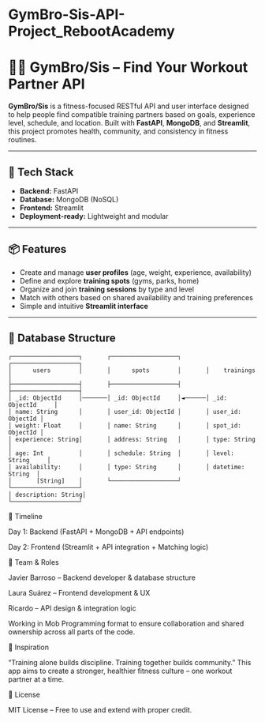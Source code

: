# GymBro-Sis-API-Project_RebootAcademy

# 🏋️‍♀️ GymBro/Sis – Find Your Workout Partner API

**GymBro/Sis** is a fitness-focused RESTful API and user interface designed to help people find compatible training partners based on goals, experience level, schedule, and location. Built with **FastAPI**, **MongoDB**, and **Streamlit**, this project promotes health, community, and consistency in fitness routines.

---

## 🚀 Tech Stack

- **Backend:** FastAPI
- **Database:** MongoDB (NoSQL)
- **Frontend:** Streamlit
- **Deployment-ready:** Lightweight and modular

---

## 📦 Features

- Create and manage **user profiles** (age, weight, experience, availability)
- Define and explore **training spots** (gyms, parks, home)
- Organize and join **training sessions** by type and level
- Match with others based on shared availability and training preferences
- Simple and intuitive **Streamlit interface**

---

## 🧱 Database Structure
```text
┌───────────────────┐       ┌───────────────────┐       ┌───────────────────┐
│      users        │       │      spots        │       │    trainings       │
├───────────────────┤       ├───────────────────┤       ├───────────────────┤
│ _id: ObjectId     │───────│ _id: ObjectId     │◄──────│ _id: ObjectId     │
│ name: String      │       │ user_id: ObjectId │       │ user_id: ObjectId │
│ weight: Float     │       │ name: String      │       │ spot_id: ObjectId │
│ experience: String│       │ address: String   │       │ type: String      │
│ age: Int          │       │ schedule: String  │       │ level: String     │
│ availability:     │       │ type: String      │       │ datetime: String  │
│       [String]    │       └───────────────────┘       └───────────────────┘
│ description: String│
└───────────────────┘
```


📅 Timeline

   Day 1: Backend (FastAPI + MongoDB + API endpoints)

   Day 2: Frontend (Streamlit + API integration + Matching logic)

👥 Team & Roles

  Javier Barroso – Backend developer & database structure

  Laura Suárez – Frontend development & UX

  Ricardo – API design & integration logic

Working in Mob Programming format to ensure collaboration and shared ownership across all parts of the code.

🧠 Inspiration

“Training alone builds discipline. Training together builds community.”
This app aims to create a stronger, healthier fitness culture – one workout partner at a time.

📝 License

MIT License – Free to use and extend with proper credit.
